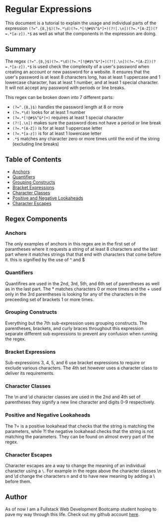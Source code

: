 # Regular Expressions

This document is a tutorial to explain the usage and individual parts of the expression ``(?=^.{8,}$)(?=.*\d)(?=.*[!@#$%^&*]+)(?![.\n])(?=.*[A-Z])(?=.*[a-z]).*$`` as well as what the components in the expression are doing.

## Summary

The regex ``(?=^.{8,}$)(?=.*\d)(?=.*[!@#$%^&*]+)(?![.\n])(?=.*[A-Z])(?=.*[a-z]).*$`` is used check the complexity of a user's password when creating an account or new password for a website. It ensures that the user's password is at least 8 characters long, has at least 1 uppercase and 1 lowercase character, has at least 1 number, and at least 1 special character. It will not accept any password with periods or line breaks.

This regex can be broken down into 7 different parts:

- ``(?=^.{8,}$)`` handles the password length at 8 or more
- ``(?=.*\d)`` looks for at least 1 number
- ``(?=.*[!@#$%^&*]+)`` requires at least 1 special character
- ``(?![.\n])`` makes sure the password does not have a period or line break
- ``(?=.*[A-Z])`` is for at least 1 uppercase letter
- ``(?=.*[a-z])`` is for at least 1 lowercase letter
- ``.*$`` matches any character zero or more times until the end of the string (excluding line breaks)

## Table of Contents

- [Anchors](#anchors)
- [Quantifiers](#quantifiers)
- [Grouping Constructs](#grouping-constructs)
- [Bracket Expressions](#bracket-expressions)
- [Character Classes](#character-classes)
- [Positive and Negative Lookaheads](#positive-and-negative-lookaheads)
- [Character Escapes](#character-escapes)

## Regex Components

### Anchors
The only examples of anchors in this regex are in the first set of parantheses where it requests a string of at least 8 characters and the last part where it matches strings that that end with characters that come before it. this is signified by the use of ^ and $
### Quantifiers
Quantifires are used in the 2nd, 3rd, 5th, and 6th set of parentheses as well as in the last part. The * matches characters 0 or more times and the + used only in the 3rd parentheses is looking for any of the characters in the preceeding set of brackets 1 or more times.
### Grouping Constructs
Everything but the 7th sub-expression uses grouping constructs. The parentheses, brackets, and curly braces throughout this expression separate different sub expressions to prevent any confusion when running the regex.
### Bracket Expressions
Sub-expressions 3, 4, 5, and 6 use bracket expressions to require or exclude various characters. The 4th set however uses a character class to deliver its requirements.
### Character Classes
The \n and \d character classes are used in the 2nd and 4th set of parentheses they signify a new line character and digits 0-9 respectively.
### Positive and Negative Lookaheads
The ?= is a positive lookahead that checks that the string is matching the parameters, while ?! the negative lookahead checks that the string is not matching the parameters. They can be found on almost every part of the regex.
### Character Escapes
Character escapes are a way to change the meaning of an individual character using a `\`. For example in the regex above the character classes \n and \d change the characters n and d to have new meaning by adding a \ before them.
## Author

As of now I am a Fullstack Web Development Bootcamp student hoping to pave my way through this life. Check out my github account [here](https://github.com/m-vanhoose "github account").

